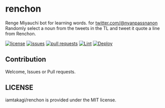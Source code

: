 # renchon
Renge Miyauchi bot for learning words. for [twitter.com/@nyanpassnanon](https://twitter.com/nyanpassnanon)\
Randomly select a noun from the tweets in the TL and tweet it quote a line from Renchon.

[![license](https://img.shields.io/github/license/nonnon-project/renchon)](https://github.com/nonnon-project/renchon/blob/master/LICENSE)
[![issues](https://img.shields.io/github/issues/nonnon-project/renchon)](https://github.com/nonnon-project/renchon/issues)
[![pull requests](https://img.shields.io/github/issues-pr/nonnon-project/renchon)](https://github.com/nonnon-project/renchon/pulls)
[![Lint](https://github.com/nonnon-project/renchon/actions/workflows/lint.yml/badge.svg)](https://github.com/nonnon-project/renchon/actions/workflows/ci.yml)
[![Deploy](https://github.com/nonnon-project/renchon/actions/workflows/deploy.yml/badge.svg)](https://github.com/nonnon-project/renchon/actions/workflows/deploy.yml)

## Contribution
Welcome, Issues or Pull requests.

## LICENSE
iamtakagi/renchon is provided under the MIT license.
